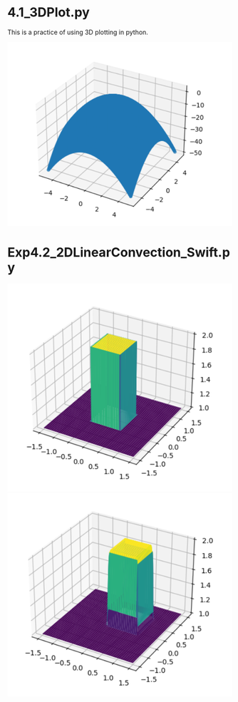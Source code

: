 # 4.1_3DPlot.py

This is a practice of using 3D plotting in python. 

![simulation of 3D plotting](Exp4.1_simulation.png "simulation")


# Exp4.2_2DLinearConvection_Swift.py

![simulation of 2DLinearConvection_begin](Exp4.2_simulation_begin.png "simulation") ![simulation of 2DLinearConvection_end](Exp4.2_simulation_end.png "simulation")
